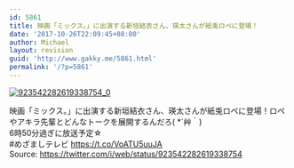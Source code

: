 ```yaml
---
id: 5861
title: 映画「ミックス。」に出演する新垣結衣さん、瑛太さんが紙兎ロペに登場！
date: '2017-10-26T22:09:45+08:00'
author: Michael
layout: revision
guid: 'http://www.gakky.me/5861.html'
permalink: '/?p=5861'
---
```


[![923542282619338754_0](http://www.yui-aragaki.org/wp-content/uploads/2017/10/923542282619338754_0.jpg)](http://www.yui-aragaki.org/wp-content/uploads/2017/10/923542282619338754_0.jpg)

映画「ミックス。」に出演する新垣結衣さん、瑛太さんが紙兎ロペに登場！ロペやアキラ先輩とどんなトークを展開するんだろ( \*´艸｀)  
6時50分過ぎに放送予定☆  
\#めざましテレビ https://t.co/VoATU5uuJA  
Source: <https://twitter.com/i/web/status/923542282619338754>